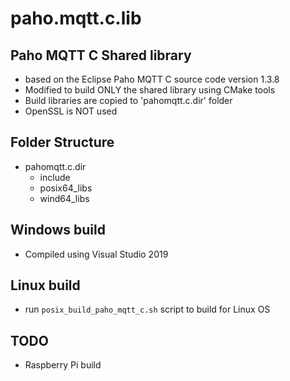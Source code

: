 # paho.mqtt.c.lib
## Paho MQTT C Shared library
- based on the Eclipse Paho MQTT C source code version 1.3.8
- Modified to build ONLY the shared library using CMake tools
- Build libraries are copied to 'pahomqtt.c.dir' folder
- OpenSSL is NOT used

## Folder Structure
- pahomqtt.c.dir
  - include
  - posix64_libs
  - wind64_libs

## Windows build
- Compiled using Visual Studio 2019

## Linux build
- run `posix_build_paho_mqtt_c.sh` script to build for Linux OS  

## TODO
- Raspberry Pi build
